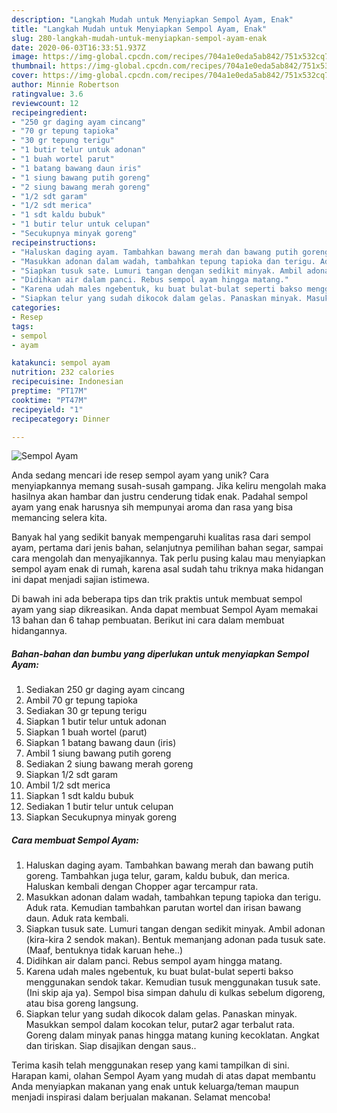 ```yaml
---
description: "Langkah Mudah untuk Menyiapkan Sempol Ayam, Enak"
title: "Langkah Mudah untuk Menyiapkan Sempol Ayam, Enak"
slug: 280-langkah-mudah-untuk-menyiapkan-sempol-ayam-enak
date: 2020-06-03T16:33:51.937Z
image: https://img-global.cpcdn.com/recipes/704a1e0eda5ab842/751x532cq70/sempol-ayam-foto-resep-utama.jpg
thumbnail: https://img-global.cpcdn.com/recipes/704a1e0eda5ab842/751x532cq70/sempol-ayam-foto-resep-utama.jpg
cover: https://img-global.cpcdn.com/recipes/704a1e0eda5ab842/751x532cq70/sempol-ayam-foto-resep-utama.jpg
author: Minnie Robertson
ratingvalue: 3.6
reviewcount: 12
recipeingredient:
- "250 gr daging ayam cincang"
- "70 gr tepung tapioka"
- "30 gr tepung terigu"
- "1 butir telur untuk adonan"
- "1 buah wortel parut"
- "1 batang bawang daun iris"
- "1 siung bawang putih goreng"
- "2 siung bawang merah goreng"
- "1/2 sdt garam"
- "1/2 sdt merica"
- "1 sdt kaldu bubuk"
- "1 butir telur untuk celupan"
- "Secukupnya minyak goreng"
recipeinstructions:
- "Haluskan daging ayam. Tambahkan bawang merah dan bawang putih goreng. Tambahkan juga telur, garam, kaldu bubuk, dan merica. Haluskan kembali dengan Chopper agar tercampur rata."
- "Masukkan adonan dalam wadah, tambahkan tepung tapioka dan terigu. Aduk rata. Kemudian tambahkan parutan wortel dan irisan bawang daun. Aduk rata kembali."
- "Siapkan tusuk sate. Lumuri tangan dengan sedikit minyak. Ambil adonan (kira-kira 2 sendok makan). Bentuk memanjang adonan pada tusuk sate. (Maaf, bentuknya tidak karuan hehe..)"
- "Didihkan air dalam panci. Rebus sempol ayam hingga matang."
- "Karena udah males ngebentuk, ku buat bulat-bulat seperti bakso menggunakan sendok takar. Kemudian tusuk menggunakan tusuk sate. (Ini skip aja ya). Sempol bisa simpan dahulu di kulkas sebelum digoreng, atau bisa goreng langsung."
- "Siapkan telur yang sudah dikocok dalam gelas. Panaskan minyak. Masukkan sempol dalam kocokan telur, putar2 agar terbalut rata. Goreng dalam minyak panas hingga matang kuning kecoklatan. Angkat dan tiriskan. Siap disajikan dengan saus.."
categories:
- Resep
tags:
- sempol
- ayam

katakunci: sempol ayam 
nutrition: 232 calories
recipecuisine: Indonesian
preptime: "PT17M"
cooktime: "PT47M"
recipeyield: "1"
recipecategory: Dinner

---
```



![Sempol Ayam](https://img-global.cpcdn.com/recipes/704a1e0eda5ab842/751x532cq70/sempol-ayam-foto-resep-utama.jpg)

Anda sedang mencari ide resep sempol ayam yang unik? Cara menyiapkannya memang susah-susah gampang. Jika keliru mengolah maka hasilnya akan hambar dan justru cenderung tidak enak. Padahal sempol ayam yang enak harusnya sih mempunyai aroma dan rasa yang bisa memancing selera kita.

Banyak hal yang sedikit banyak mempengaruhi kualitas rasa dari sempol ayam, pertama dari jenis bahan, selanjutnya pemilihan bahan segar, sampai cara mengolah dan menyajikannya. Tak perlu pusing kalau mau menyiapkan sempol ayam enak di rumah, karena asal sudah tahu triknya maka hidangan ini dapat menjadi sajian istimewa.




Di bawah ini ada beberapa tips dan trik praktis untuk membuat sempol ayam yang siap dikreasikan. Anda dapat membuat Sempol Ayam memakai 13 bahan dan 6 tahap pembuatan. Berikut ini cara dalam membuat hidangannya.

<!--inarticleads1-->

##### Bahan-bahan dan bumbu yang diperlukan untuk menyiapkan Sempol Ayam:

1. Sediakan 250 gr daging ayam cincang
1. Ambil 70 gr tepung tapioka
1. Sediakan 30 gr tepung terigu
1. Siapkan 1 butir telur untuk adonan
1. Siapkan 1 buah wortel (parut)
1. Siapkan 1 batang bawang daun (iris)
1. Ambil 1 siung bawang putih goreng
1. Sediakan 2 siung bawang merah goreng
1. Siapkan 1/2 sdt garam
1. Ambil 1/2 sdt merica
1. Siapkan 1 sdt kaldu bubuk
1. Sediakan 1 butir telur untuk celupan
1. Siapkan Secukupnya minyak goreng




<!--inarticleads2-->

##### Cara membuat Sempol Ayam:

1. Haluskan daging ayam. Tambahkan bawang merah dan bawang putih goreng. Tambahkan juga telur, garam, kaldu bubuk, dan merica. Haluskan kembali dengan Chopper agar tercampur rata.
1. Masukkan adonan dalam wadah, tambahkan tepung tapioka dan terigu. Aduk rata. Kemudian tambahkan parutan wortel dan irisan bawang daun. Aduk rata kembali.
1. Siapkan tusuk sate. Lumuri tangan dengan sedikit minyak. Ambil adonan (kira-kira 2 sendok makan). Bentuk memanjang adonan pada tusuk sate. (Maaf, bentuknya tidak karuan hehe..)
1. Didihkan air dalam panci. Rebus sempol ayam hingga matang.
1. Karena udah males ngebentuk, ku buat bulat-bulat seperti bakso menggunakan sendok takar. Kemudian tusuk menggunakan tusuk sate. (Ini skip aja ya). Sempol bisa simpan dahulu di kulkas sebelum digoreng, atau bisa goreng langsung.
1. Siapkan telur yang sudah dikocok dalam gelas. Panaskan minyak. Masukkan sempol dalam kocokan telur, putar2 agar terbalut rata. Goreng dalam minyak panas hingga matang kuning kecoklatan. Angkat dan tiriskan. Siap disajikan dengan saus..




Terima kasih telah menggunakan resep yang kami tampilkan di sini. Harapan kami, olahan Sempol Ayam yang mudah di atas dapat membantu Anda menyiapkan makanan yang enak untuk keluarga/teman maupun menjadi inspirasi dalam berjualan makanan. Selamat mencoba!
